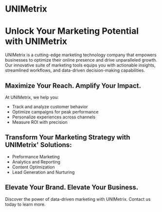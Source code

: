 # UNIMetrix
 

# Unlock Your Marketing Potential with UNIMetrix

UNIMetrix is a cutting-edge marketing technology company that empowers businesses to optimize 
their online presence and drive unparalleled growth. Our innovative suite of marketing tools equips you 
with actionable insights, streamlined workflows, and data-driven decision-making capabilities.

## Maximize Your Reach. Amplify Your Impact.

At UNIMetrix, we help you:

- Track and analyze customer behavior
- Optimize campaigns for peak performance
- Personalize experiences across channels
- Measure ROI with precision

## Transform Your Marketing Strategy with UNIMetrix' Solutions:

- Preformance Marketing
- Analytics and Reporting
- Content Optimization
- Lead Generation and Nurturing

## Elevate Your Brand. Elevate Your Business.

Discover the power of data-driven marketing with UNIMetrix. Contact us today to learn more.
